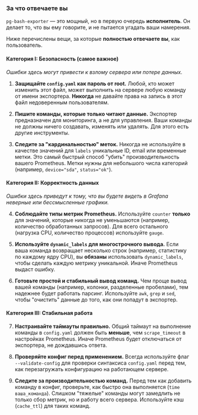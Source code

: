 ### За что отвечаете вы

`pg-bash-exporter` — это мощный, но в первую очередь **исполнитель**. Он делает то, что вы ему говорите, и не пытается угадать ваши намерения.

Ниже перечислены вещи, за которые **полностью отвечаете вы**, как пользователь.

#### Категория I: Безопасность (самое важное)

*Ошибки здесь могут привести к взлому сервера или потере данных.*

1.  **Защищайте `config.yaml` как пароль от root.**
    Любой, кто может изменить этот файл, может выполнить на сервере любую команду от имени экспортера. **Никогда** не давайте права на запись в этот файл недоверенным пользователям.

2.  **Пишите команды, которые только читают данные.**
    Экспортер предназначен для мониторинга, а не для управления. Ваши команды не должны ничего создавать, изменять или удалять. Для этого есть другие инструменты.

3.  **Следите за "кардинальностью" меток.**
    Никогда не используйте в качестве значений для `labels` уникальные ID, email или временные метки. Это самый быстрый способ "убить" производительность вашего Prometheus. Метки нужны для небольшого числа категорий (например, `device="sda"`, `status="ok"`).

#### Категория II: Корректность данных

*Ошибки здесь приведут к тому, что вы будете видеть в Grafana неверные или бессмысленные графики.*

4.  **Соблюдайте типы метрик Prometheus.**
    Используйте `counter` **только** для значений, которые никогда не уменьшаются (например, количество обработанных запросов). Для всего остального (нагрузка CPU, количество процессов) используйте `gauge`.

5.  **Используйте `dynamic_labels` для многострочного вывода.**
    Если ваша команда возвращает несколько строк (например, статистику по каждому ядру CPU), вы **обязаны** использовать `dynamic_labels`, чтобы сделать каждую метрику уникальной. Иначе Prometheus выдаст ошибку.

6.  **Готовьте простой и стабильный вывод команд.**
    Чем проще вывод вашей команды (например, колонки, разделенные пробелами), тем надежнее будет работать парсинг. Используйте `awk`, `grep` и `sed`, чтобы "очистить" данные до того, как они попадут в экспортер.

#### Категория III: Стабильная работа

7.  **Настраивайте таймауты правильно.**
    Общий таймаут на выполнение команды в `config.yaml` должен быть **меньше**, чем `scrape_timeout` в настройках Prometheus. Иначе Prometheus будет отключаться от экспортера, не дождавшись ответа.

8.  **Проверяйте конфиг перед применением.**
    Всегда используйте флаг `--validate-config` для проверки синтаксиса `config.yaml` перед тем, как перезагружать конфигурацию на работающем сервере.

9.  **Следите за производительностью команд.**
    Перед тем как добавить команду в конфиг, проверьте, как быстро она выполняется (`time ваша_команда`). Слишком "тяжелые" команды могут замедлить не только сбор метрик, но и работу всего сервера. Используйте кэш (`cache_ttl`) для таких команд.